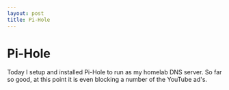 ```yaml
---
layout: post
title: Pi-Hole
---
```


# Pi-Hole

Today I setup and installed Pi-Hole to run as my homelab DNS server.  So far so good, at this point it is even blocking a number of the YouTube ad's.